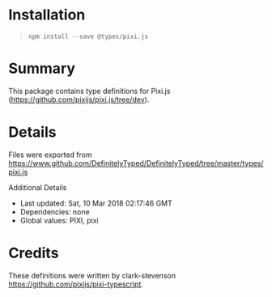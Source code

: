 # Installation
> `npm install --save @types/pixi.js`

# Summary
This package contains type definitions for Pixi.js (https://github.com/pixijs/pixi.js/tree/dev).

# Details
Files were exported from https://www.github.com/DefinitelyTyped/DefinitelyTyped/tree/master/types/pixi.js

Additional Details
 * Last updated: Sat, 10 Mar 2018 02:17:46 GMT
 * Dependencies: none
 * Global values: PIXI, pixi

# Credits
These definitions were written by clark-stevenson <https://github.com/pixijs/pixi-typescript>.
